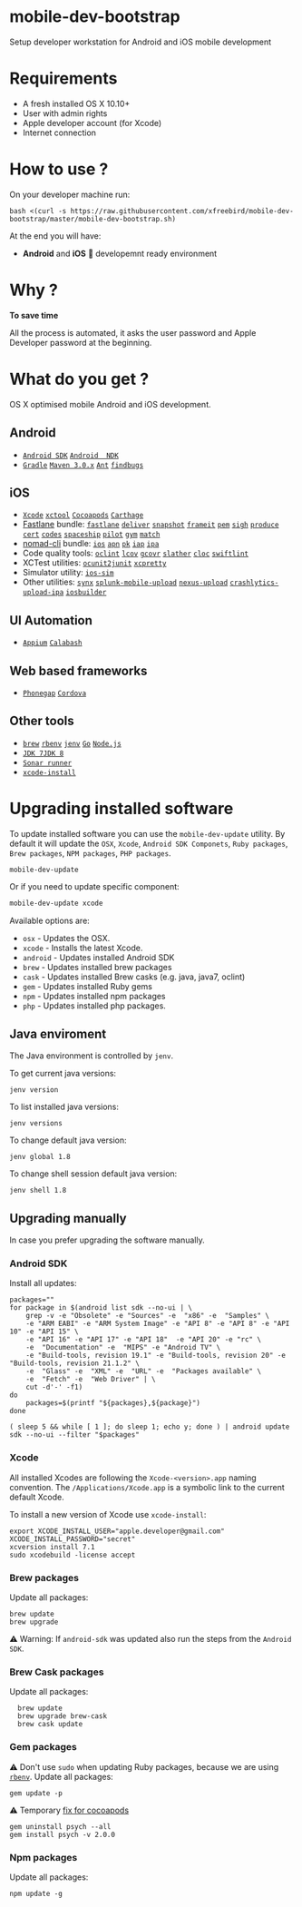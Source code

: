# mobile-dev-bootstrap
Setup developer workstation for Android and iOS mobile development

# Requirements

* A fresh installed OS X 10.10+
* User with admin rights
* Apple developer account (for Xcode)
* Internet connection

# How to use ?

On your developer machine run:

```shell
bash <(curl -s https://raw.githubusercontent.com/xfreebird/mobile-dev-bootstrap/master/mobile-dev-bootstrap.sh)
```

At the end you will have:

* **Android** and **iOS** 📱 developemnt ready environment


# Why ?

**To save time**

All the process is automated, it asks the user password and Apple Developer password at the beginning.

# What do you get ?

OS X optimised mobile Android and iOS development.


## Android
* [`Android SDK`](https://developer.android.com/sdk/index.html) [`Android  NDK`](https://developer.android.com/ndk/index.html)
* [`Gradle`](http://gradle.org) [`Maven 3.0.x`](https://maven.apache.org) [`Ant`](http://ant.apache.org) [`findbugs`](http://findbugs.sourceforge.net)

## iOS
* [`Xcode`](https://developer.apple.com/xcode/download/) [`xctool`](https://github.com/facebook/xctool) [`Cocoapods`](http://cocoapods.org) [`Carthage`](https://github.com/Carthage/Carthage)
* [Fastlane](https://fastlane.tools) bundle: [`fastlane`](https://github.com/fastlane/fastlane) [`deliver`](https://github.com/fastlane/deliver) [`snapshot`](https://github.com/fastlane/snapshot) [`frameit`](https://github.com/fastlane/frameit) [`pem`](https://github.com/fastlane/pem) [`sigh`](https://github.com/fastlane/sigh) [`produce`](https://github.com/fastlane/produce) [`cert`](https://github.com/fastlane/cert) [`codes`](https://github.com/fastlane/codes) [`spaceship`](https://github.com/fastlane/spaceship) [`pilot`](https://github.com/fastlane/pilot) [`gym`](https://github.com/fastlane/gym) [`match`](https://github.com/fastlane/match)
* [nomad-cli](http://nomad-cli.com) bundle: [`ios`](https://github.com/nomad/Cupertino) [`apn`](https://github.com/nomad/Houston) [`pk`](https://github.com/nomad/Dubai) [`iap`](https://github.com/nomad/Venice) [`ipa`](https://github.com/nomad/Shenzhen)
* Code quality tools: [`oclint`](http://oclint.org) [`lcov`](http://ltp.sourceforge.net/coverage/lcov.php) [`gcovr`](http://gcovr.com) [`slather`](https://github.com/venmo/slather) [`cloc`](http://cloc.sourceforge.net) [`swiftlint`](https://github.com/realm/SwiftLint)
* XCTest utilities: [`ocunit2junit`](https://github.com/ciryon/OCUnit2JUnit)  [`xcpretty`](https://github.com/supermarin/xcpretty)
* Simulator utility: [`ios-sim`](https://github.com/phonegap/ios-sim)
* Other utilities: [`synx`](https://github.com/venmo/synx) [`splunk-mobile-upload`](https://github.com/xfreebird/splunk-mobile-upload) [`nexus-upload`](https://github.com/xfreebird/nexus-upload) [`crashlytics-upload-ipa`](https://github.com/xfreebird/crashlytics-upload-ipa) [`iosbuilder`](https://github.com/xfreebird/iosbuilder)

## UI Automation

* [`Appium`](http://appium.io) [`Calabash`](http://calaba.sh)

## Web based frameworks

* [`Phonegap`](http://phonegap.com) [`Cordova`](http://cordova.apache.org)

## Other tools
* [`brew`](http://brew.sh) [`rbenv`](https://github.com/sstephenson/rbenv) [`jenv`](https://github.com/gcuisinier/jenv) [`Go`](https://golang.org) [`Node.js`](https://nodejs.org/en/)
* [`JDK 7`](http://www.oracle.com/technetwork/java/javase/downloads/jdk7-downloads-1880260.html)[`JDK 8`](http://www.oracle.com/technetwork/java/javase/downloads/jdk8-downloads-2133151.html)
* [`Sonar runner`](https://github.com/SonarSource/sonar-runner)
* [`xcode-install`](https://github.com/neonichu/xcode-install)

# Upgrading installed software


To update installed software you can use the ```mobile-dev-update``` utility. By default it will update the ```OSX```, ```Xcode```, ```Android SDK Componets```, ```Ruby packages```, ```Brew packages```, ```NPM packages```, ```PHP packages```.

```shell
mobile-dev-update
```

Or if you need to update specific component:

```bash
mobile-dev-update xcode
```

Available options are:
* ```osx``` - Updates the OSX.
* ```xcode``` - Installs the latest Xcode.
* ```android``` - Updates installed Android SDK
* ```brew``` - Updates installed brew packages
* ```cask``` - Updates installed Brew casks (e.g. java, java7, oclint)
* ```gem``` - Updates installed Ruby gems
* ```npm``` - Updates installed npm packages
* ```php``` - Updates installed php packages.

## Java enviroment

The Java environment is controlled by ```jenv```.

To get current java versions:
```shell
jenv version
```

To list installed java versions:
```shell
jenv versions
```

To change default java version:
```shell
jenv global 1.8
```

To change shell session default java version:
```shell
jenv shell 1.8
```

## Upgrading manually

In case you prefer upgrading the software manually.

### Android SDK

Install all updates:

```shell
packages=""
for package in $(android list sdk --no-ui | \
	grep -v -e "Obsolete" -e "Sources" -e  "x86" -e  "Samples" \
	-e "ARM EABI" -e "ARM System Image" -e "API 8" -e "API 8" -e "API 10" -e "API 15" \
	-e "API 16" -e "API 17" -e "API 18"  -e "API 20" -e "rc" \
	-e  "Documentation" -e  "MIPS" -e "Android TV" \
	-e "Build-tools, revision 19.1" -e "Build-tools, revision 20" -e "Build-tools, revision 21.1.2" \
	-e  "Glass" -e  "XML" -e  "URL" -e  "Packages available" \
	-e  "Fetch" -e  "Web Driver" | \
	cut -d'-' -f1)
do
   	packages=$(printf "${packages},${package}")
done

( sleep 5 && while [ 1 ]; do sleep 1; echo y; done ) | android update sdk --no-ui --filter "$packages"
```

### Xcode

All installed Xcodes are following the ```Xcode-<version>.app``` naming convention.
The ```/Applications/Xcode.app``` is a symbolic link to the current default Xcode.

To install a new version of Xcode use ```xcode-install```:

```shell
export XCODE_INSTALL_USER="apple.developer@gmail.com"
XCODE_INSTALL_PASSWORD="secret"
xcversion install 7.1
sudo xcodebuild -license accept
```

### Brew packages

Update all packages:

```shell
brew update
brew upgrade
```

⚠️ Warning: If ```android-sdk``` was updated also run the steps from the ```Android SDK```.

### Brew Cask packages

Update all packages:

```shell
  brew update
  brew upgrade brew-cask
  brew cask update
```

### Gem packages

⚠️ Don't use ```sudo``` when updating Ruby packages, because we are using [`rbenv`](https://github.com/sstephenson/rbenv).
Update all packages:

```shell
gem update -p
```

⚠️ Temporary [fix for cocoapods](https://github.com/CocoaPods/CocoaPods/issues/2908)

```shell
gem uninstall psych --all
gem install psych -v 2.0.0
```

### Npm packages

Update all packages:

```shell
npm update -g
```
